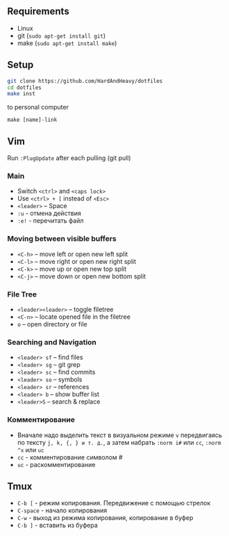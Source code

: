 ## Requirements
* Linux
* git (`sudo apt-get install git`)
* make (`sudo apt-get install make`)

## Setup
```sh
git clone https://github.com/HardAndHeavy/dotfiles 
cd dotfiles
make inst
```
to personal computer
```
make [name]-link
```

## Vim
Run `:PlugUpdate` after each pulling (git pull)

### Main
* Switch `<ctrl>` and `<caps lock>`
* Use `<ctrl> + [` instead of `<Esc>`
* `<leader>` – Space
* `:u` - отмена действия
* `:e!` - перечитать файл

### Moving between visible buffers
* `<C-h>` – move left or open new left split
* `<C-l>` – move right or open new right split
* `<C-k>` – move up or open new top split
* `<C-j>` – move down or open new bottom split

### File Tree
* `<leader><leader>` – toggle filetree
* `<C-n>` – locate opened file in the filetree
* `o` – open directory or file

### Searching and Navigation
* `<leader> sf` – find files
* `<leader> sg` – git grep
* `<leader> sc` – find commits
* `<leader> so` – symbols
* `<leader> sr` – references
* `<leader> b` – show buffer list
* `<leader>S` – search & replace

### Комментирование
* Вначале надо выделить текст в визуальном режиме `v` передвигаясь по тексту `j, k, {, } и т. д.`, а затем набрать `:norm i#` или `cc`, `:norm ^x` или `uc`
* `cc` - комментирование символом #
* `uc` - раскомментирование

## Tmux
* `C-b [` - режим копирования. Передвижение с помощью стрелок
* `C-space` - начало копирования
* `C-w` - выход из режима копирования, копирование в буфер
* `C-b ]` - вставить из буфера
